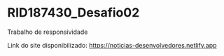# RID187430_Desafio02
Trabalho de responsividade

Link do site disponibilizado: https://noticias-desenvolvedores.netlify.app
